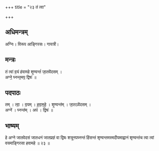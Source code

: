 +++
title = "२३ तं त्वा"

+++
## अधिमन्त्रम्
अग्निः। विरूप आङ्गिरसः। गायत्री।

## मन्त्रः
तं त्वा॑ व॒यं ह॑वामहे शृ॒ण्वन्तं॑ जा॒तवे॑दसम् ।  
अग्ने॒ घ्नन्त॒मप॒ द्विषः॑ ॥

## पदपाठः
तम् । त्वा॒ । व॒यम् । ह॒वा॒म॒हे॒ । शृ॒ण्वन्त॑म् । जा॒तऽवे॑दसम् ।  
अग्ने॑ । घ्नन्त॑म् । अप॑ । द्विषः॑ ॥

## भाष्यम्
हे अग्ने जातवेदसं जातधनं जातप्रज्ञं वा द्विषः शत्रूनपघ्नन्तं हिंसन्तं शृण्वन्तमस्मदीयमाह्वानं शृण्वन्तंच त्वा त्वां वयमाङ्गिरसा हवामहे ॥ २३ ॥